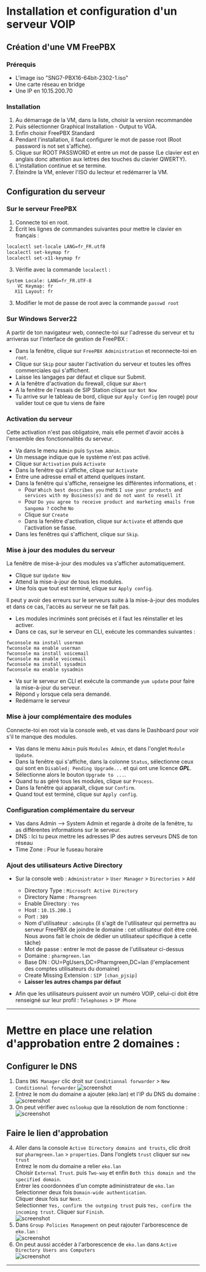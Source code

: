 # Installation et configuration d'un serveur VOIP
## Création d'une VM FreePBX
### Prérequis
- L'image iso "SNG7-PBX16-64bit-2302-1.iso"
- Une carte réseau en bridge
- Une IP en 10.15.200.70
### Installation
1. Au démarrage de la VM, dans la liste, choisir la version recommandée
2. Puis sélectionner Graphical Installation - Output to VGA.
3. Enfin choisir FreePBX Standard
4. Pendant l'installation, il faut configurer le mot de passe root (Root password is not set s'affiche).
5. Clique sur ROOT PASSWORD et entre un mot de passe (Le clavier est en anglais donc attention aux lettres des touches du clavier QWERTY).
6. L'installation continue et se termine.
7. Éteindre la VM, enlever l'ISO du lecteur et redémarrer la VM.
## Configuration du serveur
### Sur le serveur FreePBX
1. Connecte toi en root.  
2. Ecrit les lignes de commandes suivantes pour mettre le clavier en français :
```bash
localectl set-locale LANG=fr_FR.utf8
localectl set-keymap fr
localectl set-x11-keymap fr
```
3. Vérifie avec la commande `localectl` :
```
System Locale: LANG=fr_FR.UTF-8
    VC Keymap: fr
   X11 Layout: fr
```
3. Modifier le mot de passe de root avec la commande `passwd root`
### Sur Windows Server22
A partir de ton navigateur web, connecte-toi sur l'adresse du serveur et tu arriveras sur l'interface de gestion de FreePBX :
- Dans la fenêtre, clique sur `FreePBX Administration` et reconnecte-toi en `root`.
- Clique sur `Skip` pour sauter l'activation du serveur et toutes les offres commerciales qui s'affichent.
- Laisse les langages par défaut et clique sur Submit.
- A la fenêtre d'activation du firewall, clique sur `Abort`
- A la fenêtre de l'essais de SIP Station clique sur `Not Now`
- Tu arrive sur le tableau de bord, clique sur `Apply Config` (en rouge) pour valider tout ce que tu viens de faire
### Activation du serveur
Cette activation n'est pas obligatoire, mais elle permet d'avoir accès à l'ensemble des fonctionnalités du serveur.
- Va dans le menu `Admin` puis `System Admin`.
- Un message indique que le système n'est pas activé.
- Clique sur `Activation` puis `Activate`
- Dans la fenêtre qui s'affiche, clique sur `Activate`
- Entre une adresse email et attend quelques instant.
- Dans la fenêtre qui s'affiche, renseigne les différentes informations, et :
    - Pour `Which best describes you` mets `I use your products and services with my Business(s) and do not want to resell it`
    - Pour `Do you agree to receive product and marketing emails from Sangoma ?` coche `No`
    - Clique sur `Create`
    - Dans la fenêtre d'activation, clique sur `Activate` et attends que l'activation se fasse.
- Dans les fenêtres qui s'affichent, clique sur `Skip`.

### Mise à jour des modules du serveur
La fenêtre de mise-à-jour des modules va s'afficher automatiquement.
- Clique sur `Update Now`
- Attend la mise-à-jour de tous les modules.
- Une fois que tout est terminé, clique sur `Apply config`.

Il peut y avoir des erreurs sur le serveurs suite à la mise-à-jour des modules et dans ce cas, l'accès au serveur ne se fait pas.
- Les modules incriminés sont précisés et il faut les réinstaller et les activer.
- Dans ce cas, sur le serveur en CLI, exécute les commandes suivantes :
```
fwconsole ma install userman
fwconsole ma enable userman
fwconsole ma install voicemail
fwconsole ma enable voicemail
fwconsole ma install sysadmin
fwconsole ma enable sysadmin
```

- Va sur le serveur en CLI et exécute la commande `yum update` pour faire la mise-à-jour du serveur.
- Répond `y` lorsque cela sera demandé.
- Redémarre le serveur

### Mise à jour complémentaire des modules
Connecte-toi en root via la console web, et vas dans le Dashboard pour voir s'il te manque des modules.
- Vas dans le menu `Admin` puis `Modules Admin`, et dans l'onglet `Module Update`.
- Dans la fenêtre qui s'affiche, dans la colonne `Status`, sélectionne ceux qui sont en `Disabled; Pending Upgrade...` et qui ont une licence ***GPL***.
- Sélectionne alors le bouton `Upgrade to ...`.
- Quand tu as géré tous les modules, clique sur `Process`.
- Dans la fenêtre qui apparaît, clique sur `Confirm`.
- Quand tout est terminé, clique sur `Apply config`.

### Configuration complémentaire du serveur
- Vas dans Admin --> System Admin et regarde à droite de la fenêtre, tu as différentes informations sur le serveur.
- DNS : Ici tu peux mettre les adresses IP des autres serveurs DNS de ton réseau
- Time Zone : Pour le fuseau horaire

### Ajout des utilisateurs Active Directory
- Sur la console web : `Administrator` > `User Manager` > `Directories` > `Add`
    - Directory Type : `Microsoft Active Directory`
    - Directory Name : `Pharmgreen`
    - Enable Directory : `Yes`
    - Host : `10.15.200.1`
    - Port : `389`
    - Nom d'utilisateur : `adminpbx` (il s'agit de l'utilisateur qui permettra au serveur FreePBX de joindre le domaine : cet utilisateur doit être créé. Nous avons fait le choix de dédier un utilisateur spécifique à cette tâche)
    - Mot de passe : entrer le mot de passe de l'utilisateur ci-dessus
    - Domaine : `pharmgreen.lan`
    - Base DN : OU=PgUsers,DC=Pharmgreen,DC=lan (l'emplacement des comptes utilisateurs du domaine)
    - Create Missing Extension : `SIP [chan_pjsip]`
    - **Laisser les autres champs par défaut**
 
- Afin que les utilisateurs puissent avoir un numéro VOIP, celui-ci doit être renseigné sur leur profil : `Telephones` > `IP Phone`
---
# Mettre en place une relation d'approbation entre 2 domaines :
## Configurer le DNS
1. Dans `DNS Manager` clic droit sur `Conditionnal forwarder` > `New Conditionnal forwarder`
![screenshot](../Ressources/S9/Capture(7).png)  
3. Entrez le nom du domaine a ajouter (eko.lan) et l'IP du DNS du domaine :  
![screenshot](../Ressources/S9/Capture(2).png)  
4. On peut vérifier avec `nslookup` que la résolution de nom fonctionne :  
![screenshot](../Ressources/S9/Capture(6).png)  
## Faire le lien d'approbation
4. Aller dans la console `Active Directory domains and trusts`, clic droit sur `pharmgreen.lan` > `properties`. Dans l'onglets `trust` cliquer sur `new trust`  
   Entrez le nom du domaine a relier `eko.lan`  
   Choisir `External Trust`. puis `Two-way` et enfin `Both this domain and the specified domain`.  
   Entrer les coordonnées d'un compte administrateur de `eko.lan`  
   Selectionner deux fois `Domain-wide authentication`.  
   Cliquer deux fois sur `Next`.  
   Selectionner `Yes, confirm the outgoing trust` puis `Yes, confirm the incoming trust`. Cliquer sur `Finish`.  
![screenshot](../Ressources/S9/Capture(3).png)  
6. Dans `Group Policies Management` on peut rajouter l'arborescence de `eko.lan` :  
![screenshot](../Ressources/S9/Capture(1).png)  
7. On peut aussi accéder à l'arborescence de `eko.lan` dans `Active Directory Users ans Computers`  
![screenshot](../Ressources/S9/Capture(5).png)  
---
